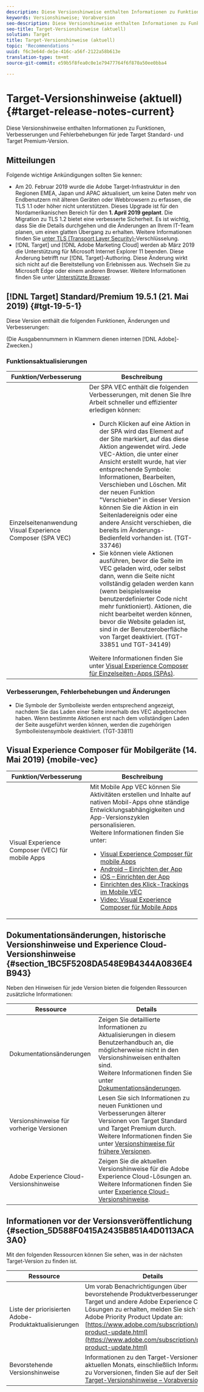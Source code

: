 ```yaml
---
description: Diese Versionshinweise enthalten Informationen zu Funktionen, Erweiterungen, Fehlerbehebungen und bekannten Problemen in jeder Target Standard- und Target Premium-Version.
keywords: Versionshinweise; Vorabversion
seo-description: Diese Versionshinweise enthalten Informationen zu Funktionen, Verbesserungen, Fehlerbehebungen und bekannten Problemen für jede Adobe Target Standard- und Target Premium-Version.
seo-title: Target-Versionshinweise (aktuell)
solution: Target
title: Target-Versionshinweise (aktuell)
topic: 'Recommendations '
uuid: f6c3e64d-de1e-416c-a56f-2122a58b613e
translation-type: tm+mt
source-git-commit: e59b5f8fea0c0e1e79477764f6f870a50ee0bba4

---
```



# Target-Versionshinweise (aktuell){#target-release-notes-current}

Diese Versionshinweise enthalten Informationen zu Funktionen, Verbesserungen und Fehlerbehebungen für jede Target Standard- und Target Premium-Version.

## Mitteilungen

Folgende wichtige Ankündigungen sollten Sie kennen:

* Am 20. Februar 2019 wurde die Adobe Target-Infrastruktur in den Regionen EMEA, Japan und APAC aktualisiert, um keine Daten mehr von Endbenutzern mit älteren Geräten oder Webbrowsern zu erfassen, die TLS 1.1 oder höher nicht unterstützen. Dieses Upgrade ist für den Nordamerikanischen Bereich für den **1. April 2019 geplant**. Die Migration zu TLS 1.2 bietet eine verbesserte Sicherheit. Es ist wichtig, dass Sie die Details durchgehen und die Änderungen an Ihrem IT-Team planen, um einen glatten Übergang zu erhalten. Weitere Informationen finden Sie [unter TLS (Transport Layer Security)-](/help/c-implementing-target/c-considerations-before-you-implement-target/tls-transport-layer-security-encryption.md)Verschlüsselung.
* [!DNL Target] und [!DNL Adobe Marketing Cloud] werden ab März 2019 die Unterstützung für Microsoft Internet Explorer 11 beenden. Diese Änderung betrifft nur [!DNL Target]-Authoring. Diese Änderung wirkt sich nicht auf die Bereitstellung von Erlebnissen aus. Wechseln Sie zu Microsoft Edge oder einem anderen Browser. Weitere Informationen finden Sie unter [Unterstützte Browser](/help/c-implementing-target/c-considerations-before-you-implement-target/supported-browsers.md).

## [!DNL Target] Standard/Premium 19.5.1 (21. Mai 2019) {#tgt-19-5-1}

Diese Version enthält die folgenden Funktionen, Änderungen und Verbesserungen:

(Die Ausgabennummern in Klammern dienen internen [!DNL Adobe]-Zwecken.)

### Funktionsaktualisierungen

| Funktion/Verbesserung | Beschreibung |
| --- | --- |
| Einzelseitenanwendung Visual Experience Composer (SPA VEC) | Der SPA VEC enthält die folgenden Verbesserungen, mit denen Sie Ihre Arbeit schneller und effizienter erledigen können:<ul><li>Durch Klicken auf eine Aktion in der SPA wird das Element auf der Site markiert, auf das diese Aktion angewendet wird. Jede VEC-Aktion, die unter einer Ansicht erstellt wurde, hat vier entsprechende Symbole: Informationen, Bearbeiten, Verschieben und Löschen. Mit der neuen Funktion &quot;Verschieben&quot; in dieser Version können Sie die Aktion in ein Seitenladereignis oder eine andere Ansicht verschieben, die bereits im Änderungs-Bedienfeld vorhanden ist. (TGT-33746)</li><li>Sie können viele Aktionen ausführen, bevor die Seite im VEC geladen wird, oder selbst dann, wenn die Seite nicht vollständig geladen werden kann (wenn beispielsweise benutzerdefinierter Code nicht mehr funktioniert). Aktionen, die nicht bearbeitet werden können, bevor die Website geladen ist, sind in der Benutzeroberfläche von Target deaktiviert. (TGT-33851 und TGT-34149)</li></ul>Weitere Informationen finden Sie unter [Visual Experience Composer für Einzelseiten-Apps (SPAs)](/help/c-experiences/spa-visual-experience-composer.md). |

### Verbesserungen, Fehlerbehebungen und Änderungen

* Die Symbole der Symbolleiste werden entsprechend angezeigt, nachdem Sie das Laden einer Seite innerhalb des VEC abgebrochen haben. Wenn bestimmte Aktionen erst nach dem vollständigen Laden der Seite ausgeführt werden können, werden die zugehörigen Symbolleistensymbole deaktiviert. (TGT-33811)

## Visual Experience Composer für Mobilgeräte (14. Mai 2019) {mobile-vec}

| Funktion/Verbesserung | Beschreibung |
| --- | --- |
| Visual Experience Composer (VEC) für mobile Apps | Mit Mobile App VEC können Sie Aktivitäten erstellen und Inhalte auf nativen Mobil-Apps ohne ständige Entwicklungsabhängigkeiten und App-Versionszyklen personalisieren.<br>Weitere Informationen finden Sie unter:<ul><li>[Visual Experience Composer für mobile Apps](/help/c-target-mobile-app/c-mobile-visual-experience-composer/mobile-visual-experience-composer.md)</li><li>[Android – Einrichten der App](/help/c-target-mobile-app/c-mobile-visual-experience-composer/mobile-visual-experience-composer-android.md)</li><li>[iOS – Einrichten der App](/help/c-target-mobile-app/c-mobile-visual-experience-composer/mobile-visual-experience-composer-ios.md)</li><li>[Einrichten des Klick-Trackings im Mobile VEC](/help/c-target-mobile-app/c-mobile-visual-experience-composer/set-up-click-tracking-in-the-mobile-vec.md)</li><li>[Video: Visual Experience Composer für Mobile Apps](/help/c-target-mobile-app/c-mobile-visual-experience-composer/mobile-visual-experience-composer.md#video)</li></ul> |

## Dokumentationsänderungen, historische Versionshinweise und Experience Cloud-Versionshinweise {#section_1BC5F5208DA548E9B4344A0836E4B943}

Neben den Hinweisen für jede Version bieten die folgenden Ressourcen zusätzliche Informationen:

| Ressource | Details |
|--- |--- |
| Dokumentationsänderungen | Zeigen Sie detaillierte Informationen zu Aktualisierungen in diesem Benutzerhandbuch an, die möglicherweise nicht in den Versionshinweisen enthalten sind.<br>Weitere Informationen finden Sie unter [Dokumentationsänderungen](../r-release-notes/doc-change.md#reference_366123CF00994BACBBF9BBDF2C4D840C). |
| Versionshinweise für vorherige Versionen | Lesen Sie sich Informationen zu neuen Funktionen und Verbesserungen älterer Versionen von Target Standard und Target Premium durch.<br>Weitere Informationen finden Sie unter [Versionshinweise für frühere Versionen](../r-release-notes/release-notes-for-previous-releases.md). |
| Adobe Experience Cloud-Versionshinweise | Zeigen Sie die aktuellen Versionshinweise für die Adobe Experience Cloud-Lösungen an.<br>Weitere Informationen finden Sie unter [Experience Cloud-Versionshinweise](https://marketing.adobe.com/resources/help/en_US/whatsnew/). |

## Informationen vor der Versionsveröffentlichung {#section_5D588F0415A2435B851A4D0113ACA3A0}

Mit den folgenden Ressourcen können Sie sehen, was in der nächsten Target-Version zu finden ist.

| Ressource | Details |
|--- |--- |
| Liste der priorisierten Adobe-Produktaktualisierungen | Um vorab Benachrichtigungen über bevorstehende Produktverbesserungen an Target und andere Adobe Experience Cloud-Lösungen zu erhalten, melden Sie sich für das Adobe Priority Product Update an:<br>[https://www.adobe.com/subscription/priority-product-update.html](https://www.adobe.com/subscription/priority-product-update.html) |
| Bevorstehende Versionshinweise | Informationen zu den Target-Versionen des aktuellen Monats, einschließlich Informationen zu Vorversionen, finden Sie auf der Seite [Target-Versionshinweise – Vorabversion](/help/r-release-notes/target-release-notes.md). |